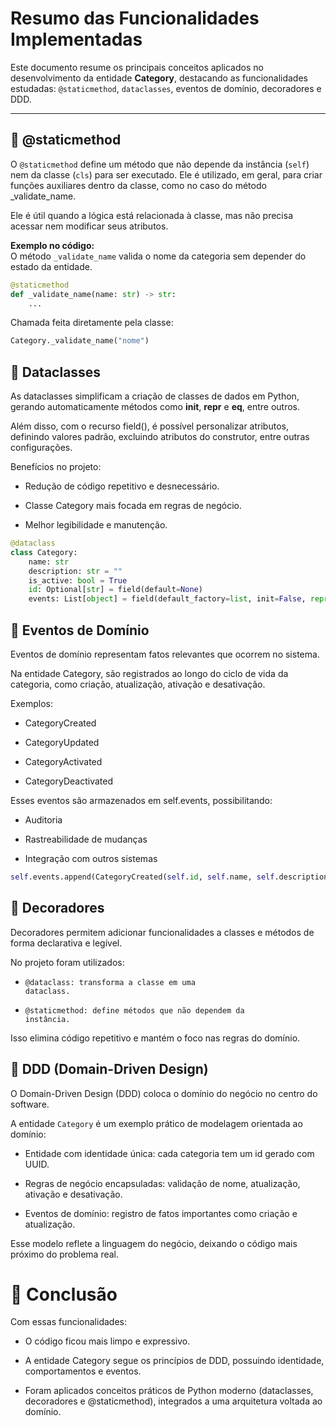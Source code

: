 # Resumo das Funcionalidades Implementadas

Este documento resume os principais conceitos aplicados no desenvolvimento da entidade **Category**, destacando as funcionalidades estudadas: `@staticmethod`, `dataclasses`, eventos de domínio, decoradores e DDD.

---

## 🔹 @staticmethod

O `@staticmethod` define um método que não depende da instância (`self`) nem da classe (`cls`) para ser executado. Ele é utilizado, em geral, para criar funções auxiliares dentro da classe, como no caso do método _validate_name.

Ele é útil quando a lógica está relacionada à classe, mas não precisa acessar nem modificar seus atributos.  

**Exemplo no código:**  
O método `_validate_name` valida o nome da categoria sem depender do estado da entidade.

```python
@staticmethod
def _validate_name(name: str) -> str:
    ...
```

Chamada feita diretamente pela classe:

```python
Category._validate_name("nome")
```

## 🔹 Dataclasses

As dataclasses simplificam a criação de classes de dados em Python, gerando automaticamente métodos como __init__, __repr__ e __eq__, entre outros.

Além disso, com o recurso field(), é possível personalizar atributos, definindo valores padrão, excluindo atributos do construtor, entre outras configurações.

Benefícios no projeto:

- Redução de código repetitivo e desnecessário.

- Classe Category mais focada em regras de negócio.

- Melhor legibilidade e manutenção.

```python
@dataclass
class Category:
    name: str
    description: str = ""
    is_active: bool = True
    id: Optional[str] = field(default=None)
    events: List[object] = field(default_factory=list, init=False, repr=False)

```

## 🔹 Eventos de Domínio

Eventos de domínio representam fatos relevantes que ocorrem no sistema.

Na entidade Category, são registrados ao longo do ciclo de vida da categoria, como criação, atualização, ativação e desativação. 

Exemplos:

- CategoryCreated

- CategoryUpdated

- CategoryActivated

- CategoryDeactivated

Esses eventos são armazenados em self.events, possibilitando:

- Auditoria

- Rastreabilidade de mudanças

- Integração com outros sistemas

```python
self.events.append(CategoryCreated(self.id, self.name, self.description, self.is_active))

```

## 🔹 Decoradores

Decoradores permitem adicionar funcionalidades a classes e métodos de forma declarativa e legível.

No projeto foram utilizados:

- <code>@dataclass: transforma a classe em uma dataclass.</code>

- <code>@staticmethod: define métodos que não dependem da instância.</code>

Isso elimina código repetitivo e mantém o foco nas regras do domínio.

## 🔹 DDD (Domain-Driven Design)

O Domain-Driven Design (DDD) coloca o domínio do negócio no centro do software.

A entidade <code>Category</code> é um exemplo prático de modelagem orientada ao domínio:

- Entidade com identidade única: cada categoria tem um id gerado com UUID.

- Regras de negócio encapsuladas: validação de nome, atualização, ativação e desativação.

- Eventos de domínio: registro de fatos importantes como criação e atualização.

Esse modelo reflete a linguagem do negócio, deixando o código mais próximo do problema real.

# 📌 Conclusão

Com essas funcionalidades:

- O código ficou mais limpo e expressivo.

- A entidade Category segue os princípios de DDD, possuindo identidade, comportamentos e eventos.

- Foram aplicados conceitos práticos de Python moderno (dataclasses, decoradores e @staticmethod), integrados a uma arquitetura voltada ao domínio.
